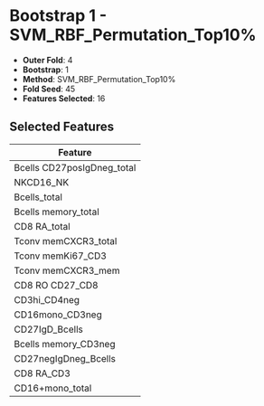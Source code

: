# Bootstrap 1 - SVM_RBF_Permutation_Top10%

- **Outer Fold**: 4
- **Bootstrap**: 1
- **Method**: SVM_RBF_Permutation_Top10%
- **Fold Seed**: 45
- **Features Selected**: 16

## Selected Features

| Feature |
|---------|
| Bcells CD27posIgDneg_total |
| NKCD16_NK |
| Bcells_total |
| Bcells memory_total |
| CD8 RA_total |
| Tconv memCXCR3_total |
| Tconv memKi67_CD3 |
| Tconv memCXCR3_mem |
| CD8 RO CD27_CD8 |
| CD3hi_CD4neg |
| CD16mono_CD3neg |
| CD27IgD_Bcells |
| Bcells memory_CD3neg |
| CD27negIgDneg_Bcells |
| CD8 RA_CD3 |
| CD16+mono_total |
